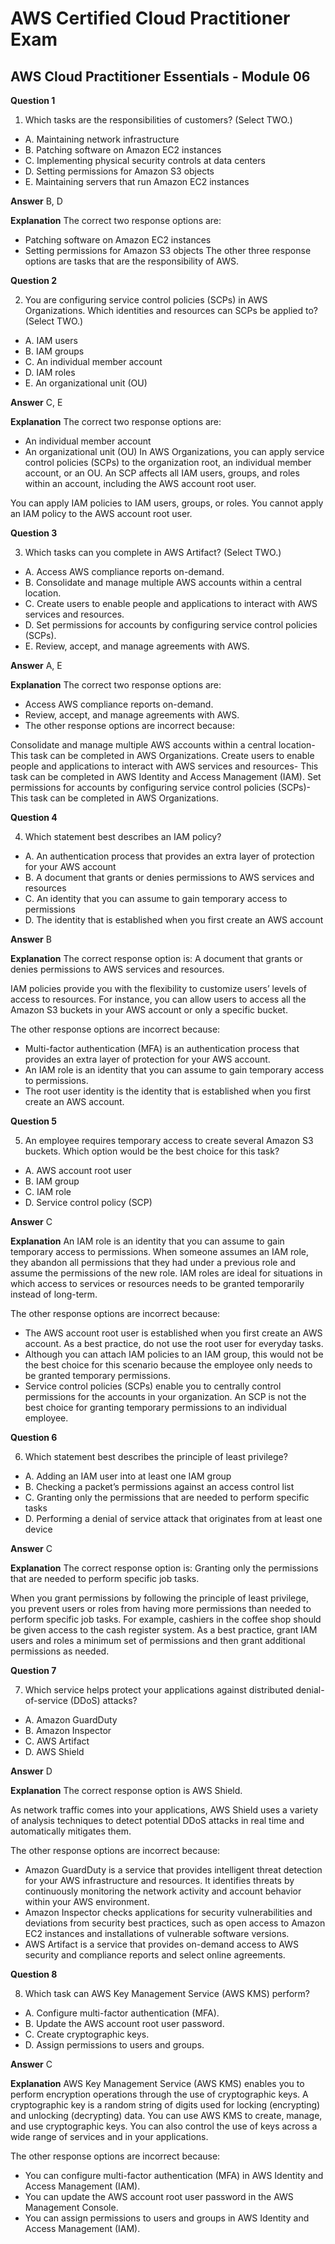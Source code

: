 # AWS Certified Cloud Practitioner Exam

## AWS Cloud Practitioner Essentials - Module 06

**Question 1**

1. Which tasks are the responsibilities of customers? (Select TWO.)
* A. Maintaining network infrastructure
* B. Patching software on Amazon EC2 instances
* C. Implementing physical security controls at data centers
* D. Setting permissions for Amazon S3 objects
* E. Maintaining servers that run Amazon EC2 instances

**Answer**  B, D

**Explanation**
The correct two response options are:

* Patching software on Amazon EC2 instances
* Setting permissions for Amazon S3 objects
The other three response options are tasks that are the responsibility of AWS.

**Question 2**

2. You are configuring service control policies (SCPs) in AWS Organizations. Which identities and resources can SCPs be applied to? (Select TWO.)
* A. IAM users
* B. IAM groups
* C. An individual member account
* D. IAM roles
* E. An organizational unit (OU)

**Answer**  C, E

**Explanation**
The correct two response options are:

* An individual member account
* An organizational unit (OU)
In AWS Organizations, you can apply service control policies (SCPs) to the organization root, an individual member account, or an OU. An SCP affects all IAM users, groups, and roles within an account, including the AWS account root user.

You can apply IAM policies to IAM users, groups, or roles. You cannot apply an IAM policy to the AWS account root user.

**Question 3**

3. Which tasks can you complete in AWS Artifact? (Select TWO.)
* A. Access AWS compliance reports on-demand.
* B. Consolidate and manage multiple AWS accounts within a central location.
* C. Create users to enable people and applications to interact with AWS services and resources.
* D. Set permissions for accounts by configuring service control policies (SCPs).
* E. Review, accept, and manage agreements with AWS.

**Answer**  A, E

**Explanation**
The correct two response options are:

* Access AWS compliance reports on-demand.
* Review, accept, and manage agreements with AWS.
* The other response options are incorrect because:

Consolidate and manage multiple AWS accounts within a central location- This task can be completed in AWS Organizations.
Create users to enable people and applications to interact with AWS services and resources- This task can be completed in AWS Identity and Access Management (IAM).
Set permissions for accounts by configuring service control policies (SCPs)- This task can be completed in AWS Organizations.

**Question 4**

4. Which statement best describes an IAM policy?
* A. An authentication process that provides an extra layer of protection for your AWS account
* B. A document that grants or denies permissions to AWS services and resources
* C. An identity that you can assume to gain temporary access to permissions
* D. The identity that is established when you first create an AWS account


**Answer**  B

**Explanation**
The correct response option is: A document that grants or denies permissions to AWS services and resources.

IAM policies provide you with the flexibility to customize users’ levels of access to resources. For instance, you can allow users to access all the Amazon S3 buckets in your AWS account or only a specific bucket.

The other response options are incorrect because:

* Multi-factor authentication (MFA) is an authentication process that provides an extra layer of protection for your AWS account.
* An IAM role is an identity that you can assume to gain temporary access to permissions.
* The root user identity is the identity that is established when you first create an AWS account.

**Question 5**

5. An employee requires temporary access to create several Amazon S3 buckets. Which option would be the best choice for this task?
* A. AWS account root user
* B. IAM group
* C. IAM role
* D. Service control policy (SCP)


**Answer**  C

**Explanation**
An IAM role is an identity that you can assume to gain temporary access to permissions. When someone assumes an IAM role, they abandon all permissions that they had under a previous role and assume the permissions of the new role. IAM roles are ideal for situations in which access to services or resources needs to be granted temporarily instead of long-term.

The other response options are incorrect because:

* The AWS account root user is established when you first create an AWS account. As a best practice, do not use the root user for everyday tasks.
* Although you can attach IAM policies to an IAM group, this would not be the best choice for this scenario because the employee only needs to be granted temporary permissions.
* Service control policies (SCPs) enable you to centrally control permissions for the accounts in your organization. An SCP is not the best choice for granting temporary permissions to an individual employee.


**Question 6**

6. Which statement best describes the principle of least privilege?
* A. Adding an IAM user into at least one IAM group
* B. Checking a packet’s permissions against an access control list
* C. Granting only the permissions that are needed to perform specific tasks
* D. Performing a denial of service attack that originates from at least one device


**Answer**  C

**Explanation**
The correct response option is: Granting only the permissions that are needed to perform specific job tasks.

When you grant permissions by following the principle of least privilege, you prevent users or roles from having more permissions than needed to perform specific job tasks. For example, cashiers in the coffee shop should be given access to the cash register system. As a best practice, grant IAM users and roles a minimum set of permissions and then grant additional permissions as needed.

**Question 7**

7. Which service helps protect your applications against distributed denial-of-service (DDoS) attacks?
* A. Amazon GuardDuty
* B. Amazon Inspector
* C. AWS Artifact
* D. AWS Shield


**Answer**  D

**Explanation**
The correct response option is AWS Shield.

As network traffic comes into your applications, AWS Shield uses a variety of analysis techniques to detect potential DDoS attacks in real time and automatically mitigates them.

The other response options are incorrect because:

* Amazon GuardDuty is a service that provides intelligent threat detection for your AWS infrastructure and resources. It identifies threats by continuously monitoring the network activity and account behavior within your AWS environment.
* Amazon Inspector checks applications for security vulnerabilities and deviations from security best practices, such as open access to Amazon EC2 instances and installations of vulnerable software versions.
* AWS Artifact is a service that provides on-demand access to AWS security and compliance reports and select online agreements.

**Question 8**

8. Which task can AWS Key Management Service (AWS KMS) perform?
* A. Configure multi-factor authentication (MFA).
* B. Update the AWS account root user password.
* C. Create cryptographic keys.
* D. Assign permissions to users and groups.


**Answer**  C

**Explanation**
AWS Key Management Service (AWS KMS) enables you to perform encryption operations through the use of cryptographic keys. A cryptographic key is a random string of digits used for locking (encrypting) and unlocking (decrypting) data. You can use AWS KMS to create, manage, and use cryptographic keys. You can also control the use of keys across a wide range of services and in your applications.

The other response options are incorrect because:

* You can configure multi-factor authentication (MFA) in AWS Identity and Access Management (IAM).
* You can update the AWS account root user password in the AWS Management Console.
* You can assign permissions to users and groups in AWS Identity and Access Management (IAM).